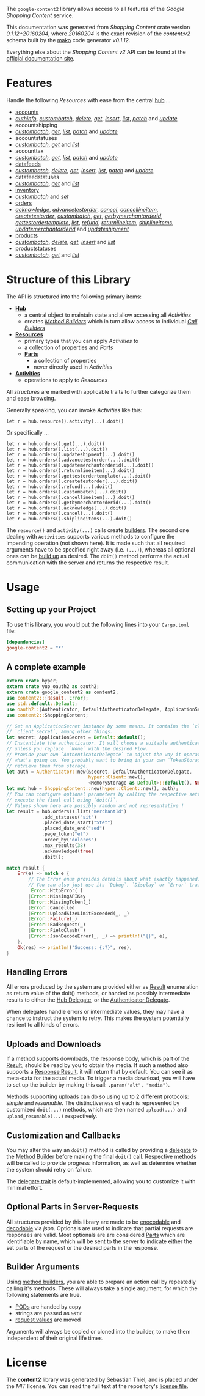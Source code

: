 <!---
DO NOT EDIT !
This file was generated automatically from 'src/mako/api/README.md.mako'
DO NOT EDIT !
-->
The `google-content2` library allows access to all features of the *Google Shopping Content* service.

This documentation was generated from *Shopping Content* crate version *0.1.12+20160204*, where *20160204* is the exact revision of the *content:v2* schema built by the [mako](http://www.makotemplates.org/) code generator *v0.1.12*.

Everything else about the *Shopping Content* *v2* API can be found at the
[official documentation site](https://developers.google.com/shopping-content).
# Features

Handle the following *Resources* with ease from the central [hub](http://byron.github.io/google-apis-rs/google_content2/struct.ShoppingContent.html) ... 

* [accounts](http://byron.github.io/google-apis-rs/google_content2/struct.Account.html)
 * [*authinfo*](http://byron.github.io/google-apis-rs/google_content2/struct.AccountAuthinfoCall.html), [*custombatch*](http://byron.github.io/google-apis-rs/google_content2/struct.AccountCustombatchCall.html), [*delete*](http://byron.github.io/google-apis-rs/google_content2/struct.AccountDeleteCall.html), [*get*](http://byron.github.io/google-apis-rs/google_content2/struct.AccountGetCall.html), [*insert*](http://byron.github.io/google-apis-rs/google_content2/struct.AccountInsertCall.html), [*list*](http://byron.github.io/google-apis-rs/google_content2/struct.AccountListCall.html), [*patch*](http://byron.github.io/google-apis-rs/google_content2/struct.AccountPatchCall.html) and [*update*](http://byron.github.io/google-apis-rs/google_content2/struct.AccountUpdateCall.html)
* accountshipping
 * [*custombatch*](http://byron.github.io/google-apis-rs/google_content2/struct.AccountshippingCustombatchCall.html), [*get*](http://byron.github.io/google-apis-rs/google_content2/struct.AccountshippingGetCall.html), [*list*](http://byron.github.io/google-apis-rs/google_content2/struct.AccountshippingListCall.html), [*patch*](http://byron.github.io/google-apis-rs/google_content2/struct.AccountshippingPatchCall.html) and [*update*](http://byron.github.io/google-apis-rs/google_content2/struct.AccountshippingUpdateCall.html)
* accountstatuses
 * [*custombatch*](http://byron.github.io/google-apis-rs/google_content2/struct.AccountstatuseCustombatchCall.html), [*get*](http://byron.github.io/google-apis-rs/google_content2/struct.AccountstatuseGetCall.html) and [*list*](http://byron.github.io/google-apis-rs/google_content2/struct.AccountstatuseListCall.html)
* accounttax
 * [*custombatch*](http://byron.github.io/google-apis-rs/google_content2/struct.AccounttaxCustombatchCall.html), [*get*](http://byron.github.io/google-apis-rs/google_content2/struct.AccounttaxGetCall.html), [*list*](http://byron.github.io/google-apis-rs/google_content2/struct.AccounttaxListCall.html), [*patch*](http://byron.github.io/google-apis-rs/google_content2/struct.AccounttaxPatchCall.html) and [*update*](http://byron.github.io/google-apis-rs/google_content2/struct.AccounttaxUpdateCall.html)
* [datafeeds](http://byron.github.io/google-apis-rs/google_content2/struct.Datafeed.html)
 * [*custombatch*](http://byron.github.io/google-apis-rs/google_content2/struct.DatafeedCustombatchCall.html), [*delete*](http://byron.github.io/google-apis-rs/google_content2/struct.DatafeedDeleteCall.html), [*get*](http://byron.github.io/google-apis-rs/google_content2/struct.DatafeedGetCall.html), [*insert*](http://byron.github.io/google-apis-rs/google_content2/struct.DatafeedInsertCall.html), [*list*](http://byron.github.io/google-apis-rs/google_content2/struct.DatafeedListCall.html), [*patch*](http://byron.github.io/google-apis-rs/google_content2/struct.DatafeedPatchCall.html) and [*update*](http://byron.github.io/google-apis-rs/google_content2/struct.DatafeedUpdateCall.html)
* datafeedstatuses
 * [*custombatch*](http://byron.github.io/google-apis-rs/google_content2/struct.DatafeedstatuseCustombatchCall.html), [*get*](http://byron.github.io/google-apis-rs/google_content2/struct.DatafeedstatuseGetCall.html) and [*list*](http://byron.github.io/google-apis-rs/google_content2/struct.DatafeedstatuseListCall.html)
* [inventory](http://byron.github.io/google-apis-rs/google_content2/struct.Inventory.html)
 * [*custombatch*](http://byron.github.io/google-apis-rs/google_content2/struct.InventoryCustombatchCall.html) and [*set*](http://byron.github.io/google-apis-rs/google_content2/struct.InventorySetCall.html)
* [orders](http://byron.github.io/google-apis-rs/google_content2/struct.Order.html)
 * [*acknowledge*](http://byron.github.io/google-apis-rs/google_content2/struct.OrderAcknowledgeCall.html), [*advancetestorder*](http://byron.github.io/google-apis-rs/google_content2/struct.OrderAdvancetestorderCall.html), [*cancel*](http://byron.github.io/google-apis-rs/google_content2/struct.OrderCancelCall.html), [*cancellineitem*](http://byron.github.io/google-apis-rs/google_content2/struct.OrderCancellineitemCall.html), [*createtestorder*](http://byron.github.io/google-apis-rs/google_content2/struct.OrderCreatetestorderCall.html), [*custombatch*](http://byron.github.io/google-apis-rs/google_content2/struct.OrderCustombatchCall.html), [*get*](http://byron.github.io/google-apis-rs/google_content2/struct.OrderGetCall.html), [*getbymerchantorderid*](http://byron.github.io/google-apis-rs/google_content2/struct.OrderGetbymerchantorderidCall.html), [*gettestordertemplate*](http://byron.github.io/google-apis-rs/google_content2/struct.OrderGettestordertemplateCall.html), [*list*](http://byron.github.io/google-apis-rs/google_content2/struct.OrderListCall.html), [*refund*](http://byron.github.io/google-apis-rs/google_content2/struct.OrderRefundCall.html), [*returnlineitem*](http://byron.github.io/google-apis-rs/google_content2/struct.OrderReturnlineitemCall.html), [*shiplineitems*](http://byron.github.io/google-apis-rs/google_content2/struct.OrderShiplineitemCall.html), [*updatemerchantorderid*](http://byron.github.io/google-apis-rs/google_content2/struct.OrderUpdatemerchantorderidCall.html) and [*updateshipment*](http://byron.github.io/google-apis-rs/google_content2/struct.OrderUpdateshipmentCall.html)
* [products](http://byron.github.io/google-apis-rs/google_content2/struct.Product.html)
 * [*custombatch*](http://byron.github.io/google-apis-rs/google_content2/struct.ProductCustombatchCall.html), [*delete*](http://byron.github.io/google-apis-rs/google_content2/struct.ProductDeleteCall.html), [*get*](http://byron.github.io/google-apis-rs/google_content2/struct.ProductGetCall.html), [*insert*](http://byron.github.io/google-apis-rs/google_content2/struct.ProductInsertCall.html) and [*list*](http://byron.github.io/google-apis-rs/google_content2/struct.ProductListCall.html)
* productstatuses
 * [*custombatch*](http://byron.github.io/google-apis-rs/google_content2/struct.ProductstatuseCustombatchCall.html), [*get*](http://byron.github.io/google-apis-rs/google_content2/struct.ProductstatuseGetCall.html) and [*list*](http://byron.github.io/google-apis-rs/google_content2/struct.ProductstatuseListCall.html)




# Structure of this Library

The API is structured into the following primary items:

* **[Hub](http://byron.github.io/google-apis-rs/google_content2/struct.ShoppingContent.html)**
    * a central object to maintain state and allow accessing all *Activities*
    * creates [*Method Builders*](http://byron.github.io/google-apis-rs/google_content2/trait.MethodsBuilder.html) which in turn
      allow access to individual [*Call Builders*](http://byron.github.io/google-apis-rs/google_content2/trait.CallBuilder.html)
* **[Resources](http://byron.github.io/google-apis-rs/google_content2/trait.Resource.html)**
    * primary types that you can apply *Activities* to
    * a collection of properties and *Parts*
    * **[Parts](http://byron.github.io/google-apis-rs/google_content2/trait.Part.html)**
        * a collection of properties
        * never directly used in *Activities*
* **[Activities](http://byron.github.io/google-apis-rs/google_content2/trait.CallBuilder.html)**
    * operations to apply to *Resources*

All *structures* are marked with applicable traits to further categorize them and ease browsing.

Generally speaking, you can invoke *Activities* like this:

```Rust,ignore
let r = hub.resource().activity(...).doit()
```

Or specifically ...

```ignore
let r = hub.orders().get(...).doit()
let r = hub.orders().list(...).doit()
let r = hub.orders().updateshipment(...).doit()
let r = hub.orders().advancetestorder(...).doit()
let r = hub.orders().updatemerchantorderid(...).doit()
let r = hub.orders().returnlineitem(...).doit()
let r = hub.orders().gettestordertemplate(...).doit()
let r = hub.orders().createtestorder(...).doit()
let r = hub.orders().refund(...).doit()
let r = hub.orders().custombatch(...).doit()
let r = hub.orders().cancellineitem(...).doit()
let r = hub.orders().getbymerchantorderid(...).doit()
let r = hub.orders().acknowledge(...).doit()
let r = hub.orders().cancel(...).doit()
let r = hub.orders().shiplineitems(...).doit()
```

The `resource()` and `activity(...)` calls create [builders][builder-pattern]. The second one dealing with `Activities` 
supports various methods to configure the impending operation (not shown here). It is made such that all required arguments have to be 
specified right away (i.e. `(...)`), whereas all optional ones can be [build up][builder-pattern] as desired.
The `doit()` method performs the actual communication with the server and returns the respective result.

# Usage

## Setting up your Project

To use this library, you would put the following lines into your `Cargo.toml` file:

```toml
[dependencies]
google-content2 = "*"
```

## A complete example

```Rust
extern crate hyper;
extern crate yup_oauth2 as oauth2;
extern crate google_content2 as content2;
use content2::{Result, Error};
use std::default::Default;
use oauth2::{Authenticator, DefaultAuthenticatorDelegate, ApplicationSecret, MemoryStorage};
use content2::ShoppingContent;

// Get an ApplicationSecret instance by some means. It contains the `client_id` and 
// `client_secret`, among other things.
let secret: ApplicationSecret = Default::default();
// Instantiate the authenticator. It will choose a suitable authentication flow for you, 
// unless you replace  `None` with the desired Flow.
// Provide your own `AuthenticatorDelegate` to adjust the way it operates and get feedback about 
// what's going on. You probably want to bring in your own `TokenStorage` to persist tokens and
// retrieve them from storage.
let auth = Authenticator::new(&secret, DefaultAuthenticatorDelegate,
                              hyper::Client::new(),
                              <MemoryStorage as Default>::default(), None);
let mut hub = ShoppingContent::new(hyper::Client::new(), auth);
// You can configure optional parameters by calling the respective setters at will, and
// execute the final call using `doit()`.
// Values shown here are possibly random and not representative !
let result = hub.orders().list("merchantId")
             .add_statuses("sit")
             .placed_date_start("Stet")
             .placed_date_end("sed")
             .page_token("et")
             .order_by("dolores")
             .max_results(38)
             .acknowledged(true)
             .doit();

match result {
    Err(e) => match e {
        // The Error enum provides details about what exactly happened.
        // You can also just use its `Debug`, `Display` or `Error` traits
         Error::HttpError(_)
        |Error::MissingAPIKey
        |Error::MissingToken(_)
        |Error::Cancelled
        |Error::UploadSizeLimitExceeded(_, _)
        |Error::Failure(_)
        |Error::BadRequest(_)
        |Error::FieldClash(_)
        |Error::JsonDecodeError(_, _) => println!("{}", e),
    },
    Ok(res) => println!("Success: {:?}", res),
}

```
## Handling Errors

All errors produced by the system are provided either as [Result](http://byron.github.io/google-apis-rs/google_content2/enum.Result.html) enumeration as return value of 
the doit() methods, or handed as possibly intermediate results to either the 
[Hub Delegate](http://byron.github.io/google-apis-rs/google_content2/trait.Delegate.html), or the [Authenticator Delegate](http://byron.github.io/google-apis-rs/google_content2/../yup-oauth2/trait.AuthenticatorDelegate.html).

When delegates handle errors or intermediate values, they may have a chance to instruct the system to retry. This 
makes the system potentially resilient to all kinds of errors.

## Uploads and Downloads
If a method supports downloads, the response body, which is part of the [Result](http://byron.github.io/google-apis-rs/google_content2/enum.Result.html), should be
read by you to obtain the media.
If such a method also supports a [Response Result](http://byron.github.io/google-apis-rs/google_content2/trait.ResponseResult.html), it will return that by default.
You can see it as meta-data for the actual media. To trigger a media download, you will have to set up the builder by making
this call: `.param("alt", "media")`.

Methods supporting uploads can do so using up to 2 different protocols: 
*simple* and *resumable*. The distinctiveness of each is represented by customized 
`doit(...)` methods, which are then named `upload(...)` and `upload_resumable(...)` respectively.

## Customization and Callbacks

You may alter the way an `doit()` method is called by providing a [delegate](http://byron.github.io/google-apis-rs/google_content2/trait.Delegate.html) to the 
[Method Builder](http://byron.github.io/google-apis-rs/google_content2/trait.CallBuilder.html) before making the final `doit()` call. 
Respective methods will be called to provide progress information, as well as determine whether the system should 
retry on failure.

The [delegate trait](http://byron.github.io/google-apis-rs/google_content2/trait.Delegate.html) is default-implemented, allowing you to customize it with minimal effort.

## Optional Parts in Server-Requests

All structures provided by this library are made to be [enocodable](http://byron.github.io/google-apis-rs/google_content2/trait.RequestValue.html) and 
[decodable](http://byron.github.io/google-apis-rs/google_content2/trait.ResponseResult.html) via *json*. Optionals are used to indicate that partial requests are responses 
are valid.
Most optionals are are considered [Parts](http://byron.github.io/google-apis-rs/google_content2/trait.Part.html) which are identifiable by name, which will be sent to 
the server to indicate either the set parts of the request or the desired parts in the response.

## Builder Arguments

Using [method builders](http://byron.github.io/google-apis-rs/google_content2/trait.CallBuilder.html), you are able to prepare an action call by repeatedly calling it's methods.
These will always take a single argument, for which the following statements are true.

* [PODs][wiki-pod] are handed by copy
* strings are passed as `&str`
* [request values](http://byron.github.io/google-apis-rs/google_content2/trait.RequestValue.html) are moved

Arguments will always be copied or cloned into the builder, to make them independent of their original life times.

[wiki-pod]: http://en.wikipedia.org/wiki/Plain_old_data_structure
[builder-pattern]: http://en.wikipedia.org/wiki/Builder_pattern
[google-go-api]: https://github.com/google/google-api-go-client

# License
The **content2** library was generated by Sebastian Thiel, and is placed 
under the *MIT* license.
You can read the full text at the repository's [license file][repo-license].

[repo-license]: https://github.com/Byron/google-apis-rs/LICENSE.md
